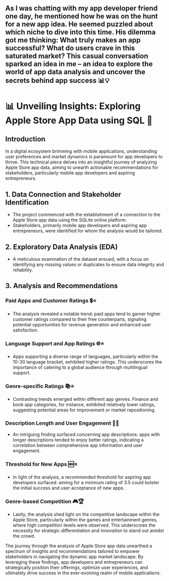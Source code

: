 ## As I was chatting with my app developer friend one day, he mentioned how he was on the hunt for a new app idea. He seemed puzzled about which niche to dive into this time. His dilemma got me thinking: What truly makes an app successful? What do users crave in this saturated market? This casual conversation sparked an idea in me – an idea to explore the  world of app data analysis and uncover the secrets behind app success 📊💡

# 📊 Unveiling Insights: Exploring Apple Store App Data using SQL 📱

## Introduction
In a digital ecosystem brimming with mobile applications, understanding user preferences and market dynamics is paramount for app developers to thrive. This technical piece delves into an insightful journey of analyzing Apple Store app data, aiming to unearth actionable recommendations for stakeholders, particularly mobile app developers and aspiring entrepreneurs.

## 1. Data Connection and Stakeholder Identification
- The project commenced with the establishment of a connection to the Apple Store app data using the SQLite online platform.
- Stakeholders, primarily mobile app developers and aspiring app entrepreneurs, were identified for whom the analysis would be tailored.

## 2. Exploratory Data Analysis (EDA)
- A meticulous examination of the dataset ensued, with a focus on identifying any missing values or duplicates to ensure data integrity and reliability.

## 3. Analysis and Recommendations
### Paid Apps and Customer Ratings 💲⭐
- The analysis revealed a notable trend: paid apps tend to garner higher customer ratings compared to their free counterparts, signaling potential opportunities for revenue generation and enhanced user satisfaction.
### Language Support and App Ratings 🌐⭐
- Apps supporting a diverse range of languages, particularly within the 10-30 language bracket, exhibited higher ratings. This underscores the importance of catering to a global audience through multilingual support.
### Genre-specific Ratings 📚⭐
- Contrasting trends emerged within different app genres. Finance and book app categories, for instance, exhibited relatively lower ratings, suggesting potential areas for improvement or market repositioning.
### Description Length and User Engagement 📝👥
- An intriguing finding surfaced concerning app descriptions: apps with longer descriptions tended to enjoy better ratings, indicating a correlation between comprehensive app information and user engagement.
### Threshold for New Apps 🆕⭐
- In light of the analysis, a recommended threshold for aspiring app developers surfaced: aiming for a minimum rating of 3.5 could bolster the initial success and user acceptance of new apps.
### Genre-based Competition 🎮🏆
- Lastly, the analysis shed light on the competitive landscape within the Apple Store, particularly within the games and entertainment genres, where high competition levels were observed. This underscores the necessity for strategic differentiation and innovation to stand out amidst the crowd.

The journey through the analysis of Apple Store app data unearthed a spectrum of insights and recommendations tailored to empower stakeholders in navigating the dynamic app market landscape. By leveraging these findings, app developers and entrepreneurs can strategically position their offerings, optimize user experiences, and ultimately drive success in the ever-evolving realm of mobile applications.
